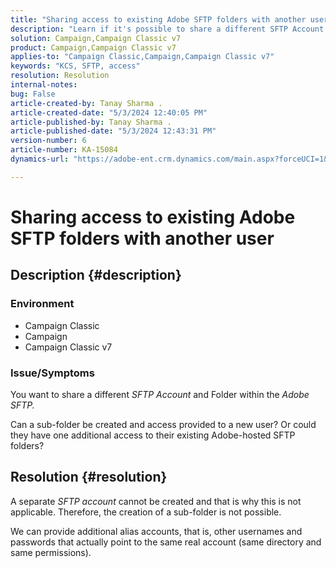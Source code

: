```yaml
---
title: "Sharing access to existing Adobe SFTP folders with another user"
description: "Learn if it's possible to share a different SFTP Account and Folder within the Adobe SFTP."
solution: Campaign,Campaign Classic v7
product: Campaign,Campaign Classic v7
applies-to: "Campaign Classic,Campaign,Campaign Classic v7"
keywords: "KCS, SFTP, access"
resolution: Resolution
internal-notes: 
bug: False
article-created-by: Tanay Sharma .
article-created-date: "5/3/2024 12:40:05 PM"
article-published-by: Tanay Sharma .
article-published-date: "5/3/2024 12:43:31 PM"
version-number: 6
article-number: KA-15084
dynamics-url: "https://adobe-ent.crm.dynamics.com/main.aspx?forceUCI=1&pagetype=entityrecord&etn=knowledgearticle&id=8e86db3d-4a09-ef11-9f8a-6045bd026dc7"

---
```

# Sharing access to existing Adobe SFTP folders with another user

## Description {#description}


### <b>Environment</b>

- Campaign Classic
- Campaign
- Campaign Classic v7


### <b>Issue/Symptoms</b>

You want to share a different *SFTP Account* and Folder within the *Adobe SFTP.*

 Can a sub-folder be created and access provided to a new user? Or could they have one additional access to their existing Adobe-hosted SFTP folders?


## Resolution {#resolution}


A separate *SFTP account* cannot be created and that is why this is not applicable. Therefore, the creation of a sub-folder is not possible.

We can provide additional alias accounts, that is, other usernames and passwords that actually point to the same real account (same directory and same permissions).
